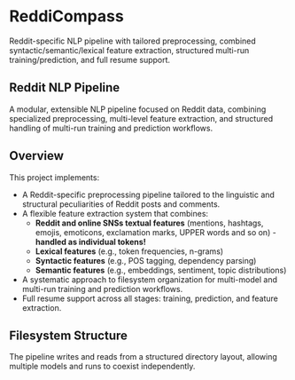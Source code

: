 # ReddiCompass
Reddit-specific NLP pipeline with tailored preprocessing, combined syntactic/semantic/lexical feature extraction, structured multi-run training/prediction, and full resume support.


## Reddit NLP Pipeline

A modular, extensible NLP pipeline focused on Reddit data, combining specialized preprocessing, multi-level feature extraction, and structured handling of multi-run training and prediction workflows.

## Overview

This project implements:

- A Reddit-specific preprocessing pipeline tailored to the linguistic and structural peculiarities of Reddit posts and comments.
- A flexible feature extraction system that combines:
  - **Reddit and online SNSs textual features** (mentions, hashtags, emojis, emoticons, exclamation marks, UPPER words and so on) - **handled as individual tokens!**
  - **Lexical features** (e.g., token frequencies, n-grams)
  - **Syntactic features** (e.g., POS tagging, dependency parsing)
  - **Semantic features** (e.g., embeddings, sentiment, topic distributions)
- A systematic approach to filesystem organization for multi-model and multi-run training and prediction workflows.
- Full resume support across all stages: training, prediction, and feature extraction.

## Filesystem Structure

The pipeline writes and reads from a structured directory layout, allowing multiple models and runs to coexist independently.

